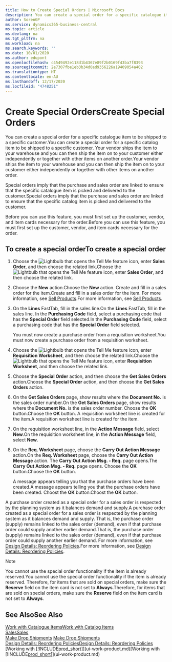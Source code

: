 ```yaml
---
title: How to Create Special Orders | Microsoft Docs
description: You can create a special order for a specific catalogue item to be shipped to a specific customer. Your vendor ships the item to your warehouse and you can then ship the item on to your customer either independently or together with other items on another order.
author: SorenGP
ms.service: dynamics365-business-central
ms.topic: article
ms.devlang: na
ms.tgt_pltfrm: na
ms.workload: na
ms.search.keywords: ''
ms.date: 10/01/2020
ms.author: edupont
ms.openlocfilehash: c4549492e118d1b4367e89f2b0169f43ba7f8393
ms.sourcegitcommit: 2e7307fbe1eb3b34d0ad9356226a19409054a402
ms.translationtype: HT
ms.contentlocale: en-AU
ms.lasthandoff: 12/17/2020
ms.locfileid: "4748251"
---
```

# <a name="create-special-orders"></a><span data-ttu-id="8853a-104">Create Special Orders</span><span class="sxs-lookup"><span data-stu-id="8853a-104">Create Special Orders</span></span>
<span data-ttu-id="8853a-105">You can create a special order for a specific catalogue item to be shipped to a specific customer.</span><span class="sxs-lookup"><span data-stu-id="8853a-105">You can create a special order for a specific catalog item to be shipped to a specific customer.</span></span> <span data-ttu-id="8853a-106">Your vendor ships the item to your warehouse and you can then ship the item on to your customer either independently or together with other items on another order.</span><span class="sxs-lookup"><span data-stu-id="8853a-106">Your vendor ships the item to your warehouse and you can then ship the item on to your customer either independently or together with other items on another order.</span></span>  

<span data-ttu-id="8853a-107">Special orders imply that the purchase and sales order are linked to ensure that the specific catalogue item is picked and delivered to the customer.</span><span class="sxs-lookup"><span data-stu-id="8853a-107">Special orders imply that the purchase and sales order are linked to ensure that the specific catalog item is picked and delivered to the customer.</span></span>  

<span data-ttu-id="8853a-108">Before you can use this feature, you must first set up the customer, vendor, and item cards necessary for the order.</span><span class="sxs-lookup"><span data-stu-id="8853a-108">Before you can use this feature, you must first set up the customer, vendor, and item cards necessary for the order.</span></span>  

## <a name="to-create-a-special-order"></a><span data-ttu-id="8853a-109">To create a special order</span><span class="sxs-lookup"><span data-stu-id="8853a-109">To create a special order</span></span>  
1.  <span data-ttu-id="8853a-110">Choose the ![Lightbulb that opens the Tell Me feature](media/ui-search/search_small.png "Tell me what you want to do") icon, enter **Sales Order**, and then choose the related link.</span><span class="sxs-lookup"><span data-stu-id="8853a-110">Choose the ![Lightbulb that opens the Tell Me feature](media/ui-search/search_small.png "Tell me what you want to do") icon, enter **Sales Order**, and then choose the related link.</span></span>  
2. <span data-ttu-id="8853a-111">Choose the **New** action.</span><span class="sxs-lookup"><span data-stu-id="8853a-111">Choose the **New** action.</span></span> <span data-ttu-id="8853a-112">Create and fill in a  sales order for the item.</span><span class="sxs-lookup"><span data-stu-id="8853a-112">Create and fill in a  sales order for the item.</span></span> <span data-ttu-id="8853a-113">For more information, see [Sell Products](sales-how-sell-products.md).</span><span class="sxs-lookup"><span data-stu-id="8853a-113">For more information, see [Sell Products](sales-how-sell-products.md).</span></span>
3.  <span data-ttu-id="8853a-114">On the **Lines** FastTab, fill in the sales line.</span><span class="sxs-lookup"><span data-stu-id="8853a-114">On the **Lines** FastTab, fill in the sales line.</span></span> <span data-ttu-id="8853a-115">In the **Purchasing Code** field, select a purchasing code that has the **Special Order** field selected.</span><span class="sxs-lookup"><span data-stu-id="8853a-115">In the **Purchasing Code** field, select a purchasing code that has the **Special Order** field selected.</span></span>

    <span data-ttu-id="8853a-116">You must now create a purchase order from a requisition worksheet.</span><span class="sxs-lookup"><span data-stu-id="8853a-116">You must now create a purchase order from a requisition worksheet.</span></span>  
4. <span data-ttu-id="8853a-117">Choose the ![Lightbulb that opens the Tell Me feature](media/ui-search/search_small.png "Tell me what you want to do") icon, enter **Requisition Worksheet**, and then choose the related link.</span><span class="sxs-lookup"><span data-stu-id="8853a-117">Choose the ![Lightbulb that opens the Tell Me feature](media/ui-search/search_small.png "Tell me what you want to do") icon, enter **Requisition Worksheet**, and then choose the related link.</span></span>  
5. <span data-ttu-id="8853a-118">Choose the **Special Order** action, and then choose the **Get Sales Orders** action.</span><span class="sxs-lookup"><span data-stu-id="8853a-118">Choose the **Special Order** action, and then choose the **Get Sales Orders** action.</span></span>  
6.  <span data-ttu-id="8853a-119">On the **Get Sales Orders** page, show results where the **Document No.** is the sales order number.</span><span class="sxs-lookup"><span data-stu-id="8853a-119">On the **Get Sales Orders** page, show results where the **Document No.** is the sales order number.</span></span> <span data-ttu-id="8853a-120">Choose the **OK** button.</span><span class="sxs-lookup"><span data-stu-id="8853a-120">Choose the **OK** button.</span></span> <span data-ttu-id="8853a-121">A requisition worksheet line is created for the item.</span><span class="sxs-lookup"><span data-stu-id="8853a-121">A requisition worksheet line is created for the item.</span></span>  
7.  <span data-ttu-id="8853a-122">On the requisition worksheet line, in the **Action Message** field, select **New**.</span><span class="sxs-lookup"><span data-stu-id="8853a-122">On the requisition worksheet line, in the **Action Message** field, select **New**.</span></span>  
8.  <span data-ttu-id="8853a-123">On the **Req. Worksheet** page, choose the **Carry Out Action Message** action.</span><span class="sxs-lookup"><span data-stu-id="8853a-123">On the **Req. Worksheet** page, choose the **Carry Out Action Message** action.</span></span> <span data-ttu-id="8853a-124">The **Carry Out Action Msg. - Req.** page opens.</span><span class="sxs-lookup"><span data-stu-id="8853a-124">The **Carry Out Action Msg. - Req.** page opens.</span></span> <span data-ttu-id="8853a-125">Choose the **OK** button.</span><span class="sxs-lookup"><span data-stu-id="8853a-125">Choose the **OK** button.</span></span>  

    <span data-ttu-id="8853a-126">A message appears telling you that the purchase orders have been created.</span><span class="sxs-lookup"><span data-stu-id="8853a-126">A message appears telling you that the purchase orders have been created.</span></span> <span data-ttu-id="8853a-127">Choost the **OK** button.</span><span class="sxs-lookup"><span data-stu-id="8853a-127">Choost the **OK** button.</span></span>  

<span data-ttu-id="8853a-128">A purchase order created as a special order for a sales order is respected by the planning system as it balances demand and supply.</span><span class="sxs-lookup"><span data-stu-id="8853a-128">A purchase order created as a special order for a sales order is respected by the planning system as it balances demand and supply.</span></span> <span data-ttu-id="8853a-129">That is, the purchase order (supply) remains linked to the sales order (demand), even if that purchase order could supply another earlier demand.</span><span class="sxs-lookup"><span data-stu-id="8853a-129">That is, the purchase order (supply) remains linked to the sales order (demand), even if that purchase order could supply another earlier demand.</span></span> <span data-ttu-id="8853a-130">For more information, see [Design Details: Reordering Policies](design-details-reservation-order-tracking-and-action-messaging.md).</span><span class="sxs-lookup"><span data-stu-id="8853a-130">For more information, see [Design Details: Reordering Policies](design-details-reservation-order-tracking-and-action-messaging.md).</span></span>  

> [!NOTE]  
>  <span data-ttu-id="8853a-131">You cannot use the special order functionality if the item is already reserved.</span><span class="sxs-lookup"><span data-stu-id="8853a-131">You cannot use the special order functionality if the item is already reserved.</span></span> <span data-ttu-id="8853a-132">Therefore, for items that are sold on special orders, make sure the **Reserve** field on the item card is not set to **Always**.</span><span class="sxs-lookup"><span data-stu-id="8853a-132">Therefore, for items that are sold on special orders, make sure the **Reserve** field on the item card is not set to **Always**.</span></span>  

## <a name="see-also"></a><span data-ttu-id="8853a-133">See Also</span><span class="sxs-lookup"><span data-stu-id="8853a-133">See Also</span></span>  
[<span data-ttu-id="8853a-134">Work with Catalogue Items</span><span class="sxs-lookup"><span data-stu-id="8853a-134">Work with Catalog Items</span></span>](inventory-how-work-nonstock-items.md)  
[<span data-ttu-id="8853a-135">Sales</span><span class="sxs-lookup"><span data-stu-id="8853a-135">Sales</span></span>](sales-manage-sales.md)  
<span data-ttu-id="8853a-136">[Make Drop Shipments](sales-how-drop-shipment.md) </span><span class="sxs-lookup"><span data-stu-id="8853a-136">[Make Drop Shipments](sales-how-drop-shipment.md) </span></span>  
[<span data-ttu-id="8853a-137">Design Details: Reordering Policies</span><span class="sxs-lookup"><span data-stu-id="8853a-137">Design Details: Reordering Policies</span></span>](design-details-reservation-order-tracking-and-action-messaging.md)  
<span data-ttu-id="8853a-138">[Working with [!INCLUDE[prod_short](includes/prod_short.md)]](ui-work-product.md)</span><span class="sxs-lookup"><span data-stu-id="8853a-138">[Working with [!INCLUDE[prod_short](includes/prod_short.md)]](ui-work-product.md)</span></span>
